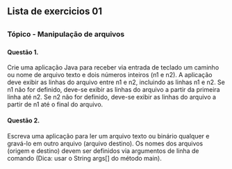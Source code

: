 <h2> Lista de exercicios 01 <h2>
<h3> Tópico - Manipulação de arquivos <h3>

<h4> Questão 1. </h4>
  <p> Crie uma aplicação Java para receber via entrada de teclado um caminho ou nome de arquivo texto e dois números inteiros (n1 e n2).
A aplicação deve exibir as linhas do arquivo entre n1 e n2, incluindo as linhas n1 e n2. Se n1 não for definido, deve-se exibir as linhas do arquivo a partir da primeira linha até n2. Se n2 não for definido, deve-se exibir as linhas do arquivo a partir de n1 até o final do arquivo. </p>

<h4> Questão 2. </h4>
  <p> Escreva uma aplicação para ler um arquivo texto ou binário qualquer e gravá-lo em outro arquivo (arquivo destino).
Os nomes dos arquivos (origem e destino) devem ser definidos via argumentos de linha de comando (Dica: usar o String args[] do método main). </p>
